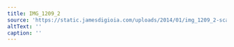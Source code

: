 ```yaml
---
title: IMG_1209_2
source: 'https://static.jamesdigioia.com/uploads/2014/01/img_1209_2-scaled.jpg'
altText: ''
caption: ''
---
```



